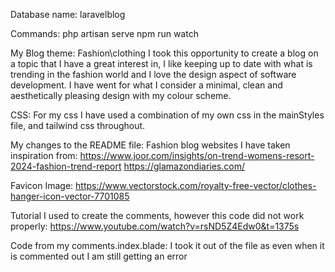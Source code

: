 Database name: laravelblog

Commands:
php artisan serve
npm run watch

My Blog theme:
Fashion\clothing
I took this opportunity to create a blog on a topic that I have a great interest in, I like keeping up to date
with what is trending in the fashion world and I love the design aspect of software development. 
I have went for what I consider a minimal, clean and aesthetically pleasing design with my colour scheme.

CSS:
For my css I have used a combination of my own css in the mainStyles file, and tailwind css throughout. 


My changes to the README file:
Fashion blog websites I have taken inspiration from: 
https://www.joor.com/insights/on-trend-womens-resort-2024-fashion-trend-report
https://glamazondiaries.com/ 

Favicon Image: 
https://www.vectorstock.com/royalty-free-vector/clothes-hanger-icon-vector-7701085

Tutorial I used to create the comments, however this code did not work properly:
https://www.youtube.com/watch?v=rsND5Z4Edw0&t=1375s

Code from my comments.index.blade:  I took it out of the file as even when it is commented out I am still getting an error

<!-- @foreach ($comments as $comment)
<div class="sm:grid grid-cols-2 gap-20 w-4/5 mx-auto py-15 border-b border-gray-200">
    <h2 class="text-gray-700 font-bold text-5xl pb-4">
        {{ $comment->title }}
    </h2>
    <div class="w-4/5 m-auto py-10">
        <form action="comments" method="POST" enctype="multipart/form-data">
            @csrf
            <input type="text" name="title" placeholder="Title..."
                class="text-red block border-b-2 w-full h-20 text-xl outline-none">

            <textarea name="comment_body" placeholder="Comment Body..."
                class="py-20 bg-transparent block border-b-2 w-full h-60 text-xl outline-none"></textarea>

            <button type="submit"
                class="uppercase mt-15 bg-blue-500 text-gray-100 text-lg font-extrabold py-4 px-8 rounded-3xl">
                Submit Comment
            </button>
        </form>
    </div>
    <h3 class="user-name">
        @if($comment->user)
        {{ $comment->user->name}}
        @endif
        <small class="ms-3 text">Commented on: {{$comment->created_at->format('d-m-Y')}}</small>
    </h3>
    <p class="text-xl text-gray-700 pt-8 pb-10 leading-8 font-light">
        {!! $comment->comment_body !!}
    </p>
</div>
<a href="" class="btn btn-primary btn">Edit</a>
<a href="" class="btn btn-primary btn">Delete</a>
@endforeach

<div class="card body">
    <h3 class="card-title"> Leave a comment </h3> 
    <form action="/comments" method="POST">
        <textarea name="comment_body" class="form-control" rows="3" required></textarea>
        <button type="submit" class="btn btn-primary mt-3">Submit</button>
    </form>
</div> 

<div class="card-card-body">
    <div class="detail-area">
        <div class="user-area">
            <h3 class="user-name">
             @if($comments->user)
                {{ $Comment->user->name}}
            @endif 
                <small class="ms-3 text">Commented on: {{$comment->created_at->format('d-m-Y')}}</small>
            </h3>
            <p class="user-comment">
                {!! $comment->comment_body !!}
            </p>-->